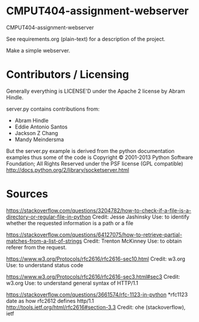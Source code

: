 CMPUT404-assignment-webserver
=============================

CMPUT404-assignment-webserver

See requirements.org (plain-text) for a description of the project.

Make a simple webserver.

Contributors / Licensing
========================

Generally everything is LICENSE'D under the Apache 2 license by Abram Hindle.

server.py contains contributions from:

* Abram Hindle
* Eddie Antonio Santos
* Jackson Z Chang
* Mandy Meindersma 

But the server.py example is derived from the python documentation
examples thus some of the code is Copyright © 2001-2013 Python
Software Foundation; All Rights Reserved under the PSF license (GPL
compatible) http://docs.python.org/2/library/socketserver.html


Sources
========================
https://stackoverflow.com/questions/3204782/how-to-check-if-a-file-is-a-directory-or-regular-file-in-python
Credit: Jesse Jashinsky
Use: to identify whether the requested information is a path or a file

https://stackoverflow.com/questions/64127075/how-to-retrieve-partial-matches-from-a-list-of-strings
Credit: Trenton McKinney
Use: to obtain referer from the request. 

https://www.w3.org/Protocols/rfc2616/rfc2616-sec10.html
Credit: w3.org
Use: to understand status code

https://www.w3.org/Protocols/rfc2616/rfc2616-sec3.html#sec3
Credit: w3.org
Use: to understand general syntax of HTTP/1.1


https://stackoverflow.com/questions/3661574/rfc-1123-in-python *rfc1123 date as how rfc2612 defines http/1.1 
http://tools.ietf.org/html/rfc2616#section-3.3
Credit: ohe (stackoverflow), ietf
